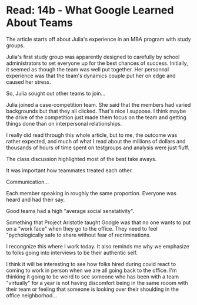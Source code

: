 # Read: 14b - What Google Learned About Teams

The article starts off about Julia's experience in an MBA program with study groups.

Julia's first study group was apparently designed to carefully by school administrators to set everyone up for the best chances of success. Initially, it seemed as though the team was well put together. Her personnal experience was that the team's dynamics couple put her on edge and caused her stress.

So, Julia sought out other teams to join...

Julia joined a case-competition team. She said that the members had varied backgrounds but that they all clicked. That's nice I suppose. I think maybe the drive of the competition just made them focus on the team and getting things done than on interpersonal relationships.

I really did read through this whole article, but to me, the outcome was rather expected, and much of what I read about the millions of dollars and thousands of hours of time spent on testgroups and analysis were just fluff.

The class discussion highlighted most of the best take aways.

It was important how teammates treated each other.

Communication...

Each member speaking in roughly the same proportion. Everyone was heard and had their say.

Good teams had a high "average social senstativity". 

Something that Project Aristotle taught Google was that no one wants to put on a "work face" when they go to the office. They need to feel "pychologically safe to share without fear of recriminations.

I recongnize this where I work today. It also reminds me why we emphasize to folks going into interviews to be their authentic self.

I think it will be interesting to see how folks hired during covid react to coming to work in person when we are all going back to the office. I'm thinking it going to be weird to see someone who has been with a team "virtually" for a year is not having discomfort being in the same rooom with their team or feeling that someone is looking over their shoulding in the office neighborhod...

